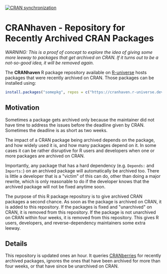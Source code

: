 [![CRAN synchronization](https://github.com/CRANhaven/cranhaven.r-universe.dev/actions/workflows/update.yml/badge.svg)](https://github.com/CRANhaven/cranhaven.r-universe.dev/actions/workflows/update.yml)

# CRANhaven - Repository for Recently Archived CRAN Packages

_WARNING: This is a proof of concept to explore the idea of giving
some more leeway to packages that get archived on CRAN. If it turns
out to be a not-so-good idea, it will be removed again._


The **CRANhaven** R package repository available on
[R-universe](https://cranhaven.r-universe.dev) hosts packages that
were recently archived on CRAN. Those packages can be installed using:

```r
install.packages("somepkg", repos = c("https://cranhaven.r-universe.dev", "https://cloud.r-project.org"))
```

## Motivation

Sometimes a package gets archived only because the maintainer did not
have time to address the issues before the deadline given by
CRAN. Sometimes the deadline is as short as two weeks.

The impact of a CRAN package being archived depends on the
package, and how widely used it is, and how many packages depend on
it. In some cases it can be rather disruptive for R users and
developers when one or more packages are archived on CRAN.

Importantly, any package that has a hard dependency (e.g. `Depends:`
and `Imports:`) on an archived package will automatically be archived
too. There is little a developer that is a "victim" of this can do,
other than doing a major rewrite, which is only reasonable to do if
the developer knows that the archived package will not be fixed
anytime soon.

The purpose of this R package repository is to give archived CRAN
packages a second chance. As soon as the package is archived on CRAN,
it is added to this repository. If the packages is fixed and
"unarchived" on CRAN, it is removed from this repository. If the
package is not unarchived on CRAN within four weeks, it is removed
from this repository. This gives R users, developers, and
reverse-dependency maintainers some extra leeway.


## Details

This repository is updated ones an hour. It queries
[CRANberries](https://dirk.eddelbuettel.com/cranberries/cran/removed/)
for recently archived packages, ignores the ones that have been
archived for more than four weeks, or that have since be unarchived on
CRAN.

